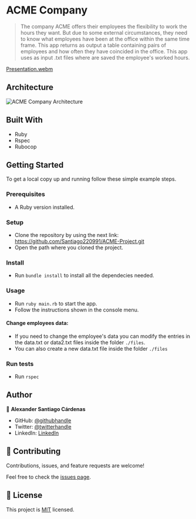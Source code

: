 # ACME Company

> The company ACME offers their employees the flexibility to work the hours they want. But due to some external circumstances, they need to know what employees have been at the office within the same time frame. This app returns as output a table containing pairs of employees and how often they have coincided in the office. This app uses as input .txt files where are saved the employee's worked hours.

[Presentation.webm](https://user-images.githubusercontent.com/98363075/196286780-b2c10e1f-cab4-47cb-aa9d-5238c476c350.webm)

## Architecture

![ACME Company Architecture](https://user-images.githubusercontent.com/98363075/197587436-a506789c-f1f7-4127-8797-3d92716d3a90.png)


## Built With

- Ruby
- Rspec
- Rubocop


## Getting Started

To get a local copy up and running follow these simple example steps.

### Prerequisites

- A Ruby version installed.

### Setup

- Clone the repository by using the next link: https://github.com/Santiago220991/ACME-Project.git
- Open the path where you cloned the project.

### Install

- Run `bundle install` to install all the dependecies needed.

### Usage

- Run `ruby main.rb` to start the app.
- Follow the instructions shown in the console menu.

#### Change employees data:
- If you need to change the employee's data you can modify the entries in the data.txt or data2.txt files inside the folder `./files`.
- You can also create a new data.txt file inside the folder `./files`

### Run tests

- Run `rspec` 


## Author

👤 **Alexander Santiago Cárdenas**

- GitHub: [@githubhandle](https://github.com/Santiago220991) 
- Twitter: [@twitterhandle](https://twitter.com/SanCardenas10)
- LinkedIn: [LinkedIn](https://www.linkedin.com/in/alexandersantiagocardenas/)


## 🤝 Contributing

Contributions, issues, and feature requests are welcome!

Feel free to check the [issues page](https://github.com/Santiago220991/ACME-Project/issues).


## 📝 License

This project is [MIT](./LICENSE) licensed.
